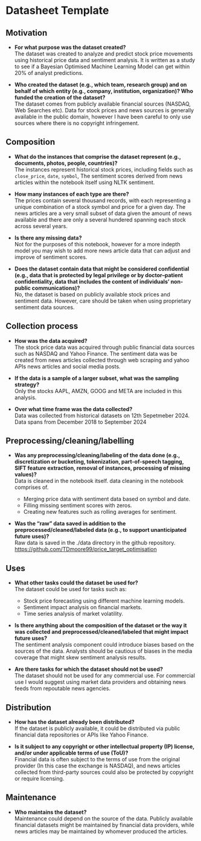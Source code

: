 # Datasheet Template

## Motivation

- **For what purpose was the dataset created?**  
  The dataset was created to analyze and predict stock price movements using historical price data and sentiment analysis.
  It is written as a study to see if a Bayesian Optimised Machine Learning Model can get within 20% of analyst predictions.

- **Who created the dataset (e.g., which team, research group) and on behalf of which entity (e.g., company, institution, organization)? Who funded the creation of the dataset?**  
  The dataset comes from publicly available financial sources (NASDAQ, Web Searches etc).
  Data for stock prices and news sources is generally available in the public domain, however I have been careful to only use sources where there is no copyright infringement.

## Composition

- **What do the instances that comprise the dataset represent (e.g., documents, photos, people, countries)?**  
  The instances represent historical stock prices, including fields such as `close_price`, `date`, `symbol`,
  The sentiment scores derived from news articles within the notebook itself using NLTK sentiment.

- **How many instances of each type are there?**  
  The prices contain several thousand records, with each representing a unique combination of a stock symbol and price for a given day.
  The news articles are a very small subset of data given the amount of news available and there are only a several hundered spanning each stock across several years.

- **Is there any missing data?**  
  Not for the purposes of this notebook, however for a more indepth model you may wish to add more news article data that can adjust and improve of sentiment scores.

- **Does the dataset contain data that might be considered confidential (e.g., data that is protected by legal privilege or by doctor–patient confidentiality, data that includes the content of individuals’ non-public communications)?**  
  No, the dataset is based on publicly available stock prices and sentiment data. However, care should be taken when using proprietary sentiment data sources.

## Collection process

- **How was the data acquired?**  
  The stock price data was  acquired through public financial data sources such as NASDAQ and Yahoo Finance.
  The sentiment data was be created from news articles collected through web scraping and yahoo APIs news articles and social media posts.

- **If the data is a sample of a larger subset, what was the sampling strategy?**  
  Only the stocks AAPL, AMZN, GOOG and META are included in this analysis.

- **Over what time frame was the data collected?**  
  Data was collected from historical datasets on 12th Sepetmeber 2024. Data spans from December 2018 to September 2024

## Preprocessing/cleaning/labelling

- **Was any preprocessing/cleaning/labeling of the data done (e.g., discretization or bucketing, tokenization, part-of-speech tagging, SIFT feature extraction, removal of instances, processing of missing values)?**  
  Data is cleaned in the notebook itself. data cleaning in the notebook comprises of.
    
  - Merging price data with sentiment data based on symbol and date.
  - Filling missing sentiment scores with zeros.
  - Creating new features such as rolling averages for sentiment.

- **Was the “raw” data saved in addition to the preprocessed/cleaned/labeled data (e.g., to support unanticipated future uses)?**  
  Raw data is saved in the ./data directory in the github repository. https://github.com/TDmoore99/price_target_optimisation

## Uses

- **What other tasks could the dataset be used for?**  
  The dataset could be used for tasks such as:
  - Stock price forecasting using different machine learning models.
  - Sentiment impact analysis on financial markets.
  - Time series analysis of market volatility.

- **Is there anything about the composition of the dataset or the way it was collected and preprocessed/cleaned/labeled that might impact future uses?**  
  The sentiment analysis component could introduce biases based on the sources of the data. Analysts should be cautious of biases in the media coverage that might skew sentiment analysis results.

- **Are there tasks for which the dataset should not be used?**  
  The dataset should not be used for any commercial use. For commercial use I would suggest using market data providers and obtaining news feeds from repoutable news agencies.

## Distribution

- **How has the dataset already been distributed?**  
  If the dataset is publicly available, it could be distributed via public financial data repositories or APIs like Yahoo Finance. 

- **Is it subject to any copyright or other intellectual property (IP) license, and/or under applicable terms of use (ToU)?**  
  Financial data is often subject to the terms of use from the original provider (In this case the exchange is NASDAQ), and news articles collected from third-party sources could also be protected by copyright or require licensing.

## Maintenance

- **Who maintains the dataset?**  
  Maintenance could depend on the source of the data. Publicly available financial datasets might be maintained by financial data providers, while news articles may be maintained by whomever produced the articles.
